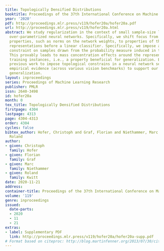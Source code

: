 ```yaml
---
title: Topologically Densified Distributions
booktitle: Proceedings of the 37th International Conference on Machine Learning
year: '2020'
pdf: http://proceedings.mlr.press/v119/hofer20a/hofer20a.pdf
url: http://proceedings.mlr.press/v119/hofer20a.html
abstract: We study regularization in the context of small sample-size learning with
  over-parametrized neural networks. Specifically, we shift focus from architectural
  properties, such as norms on the network weights, to properties of the internal
  representations before a linear classifier. Specifically, we impose a topological
  constraint on samples drawn from the probability measure induced in that space.
  This provably leads to mass concentration effects around the representations of
  training instances, i.e., a property beneficial for generalization. By leveraging
  previous work to impose topological constrains in a neural network setting, we provide
  empirical evidence (across various vision benchmarks) to support our claim for better
  generalization.
layout: inproceedings
series: Proceedings of Machine Learning Research
publisher: PMLR
issn: 2640-3498
id: hofer20a
month: 0
tex_title: Topologically Densified Distributions
firstpage: 4304
lastpage: 4313
page: 4304-4313
order: 4304
cycles: false
bibtex_author: Hofer, Christoph and Graf, Florian and Niethammer, Marc and Kwitt,
  Roland
author:
- given: Christoph
  family: Hofer
- given: Florian
  family: Graf
- given: Marc
  family: Niethammer
- given: Roland
  family: Kwitt
date: 2020-11-21
address: 
container-title: Proceedings of the 37th International Conference on Machine Learning
volume: '119'
genre: inproceedings
issued:
  date-parts:
  - 2020
  - 11
  - 21
extras:
- label: Supplementary PDF
  link: http://proceedings.mlr.press/v119/hofer20a/hofer20a-supp.pdf
# Format based on citeproc: http://blog.martinfenner.org/2013/07/30/citeproc-yaml-for-bibliographies/
---
```

